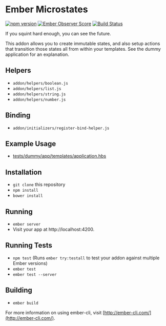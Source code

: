# Ember Microstates

[![npm version](https://badge.fury.io/js/ember-microstates.svg)](https://badge.fury.io/js/ember-microstates)
[![Ember Observer Score](https://emberobserver.com/badges/ember-microstates.svg)](https://emberobserver.com/addons/ember-microstates)
[![Build Status](https://travis-ci.org/cowboyd/ember-microstates.svg?branch=master)](https://travis-ci.org/cowboyd/ember-microstates)


If you squint hard enough, you can see the future.

This addon allows you to create immutable states, and also setup actions that
transition those states all from within your templates. See the dummy
application for an explanation.

## Helpers

* `addon/helpers/boolean.js`
* `addon/helpers/list.js`
* `addon/helpers/string.js`
* `addon/helpers/number.js`

## Binding

* `addon/initializers/register-bind-helper.js`

## Example Usage

* [tests/dummy/app/templates/application.hbs](https://github.com/cowboyd/ember-microstates/blob/master/tests/dummy/app/templates/application.hbs)

## Installation

* `git clone` this repository
* `npm install`
* `bower install`

## Running

* `ember server`
* Visit your app at http://localhost:4200.

## Running Tests

* `npm test` (Runs `ember try:testall` to test your addon against multiple Ember versions)
* `ember test`
* `ember test --server`

## Building

* `ember build`

For more information on using ember-cli, visit [http://ember-cli.com/](http://ember-cli.com/).
